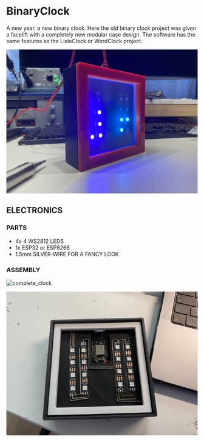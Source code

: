 # BinaryClock

A new year, a new binary clock. Here the old binary clock project was given a facelift with a completely new modular case design. 
The software has the same features as the LixieClock or WordClock project.


![complete_clock](./documentation/images/2023-03-08_17.32.06.jpg)





## ELECTRONICS

### PARTS

* 4x 4 WS2812 LEDS
* 1x ESP32 or ESP8266
* 1.5mm SILVER-WIRE FOR A FANCY LOOK
### ASSEMBLY

![complete_clock](./documentation/images/Bildschirmfoto_2023-03-09_um_22.56.54.png)


![complete_clock](./documentation/images/2023-03-08_14.04.34.jpg)

